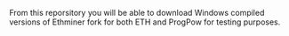 From this reporsitory you will be able to download Windows compiled versions of Ethminer fork for both ETH and ProgPow for testing purposes.
